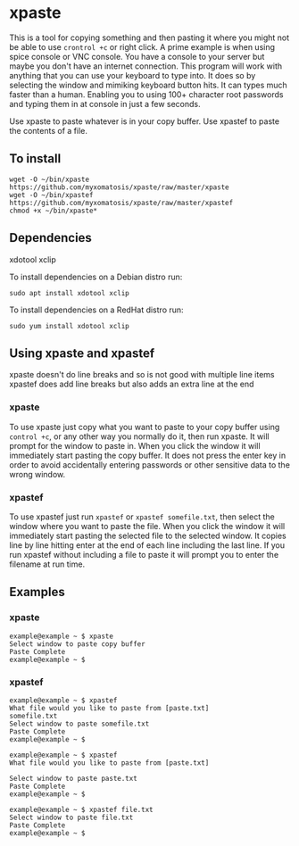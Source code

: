 # xpaste

This is a tool for copying something and then pasting it where you might not be able to use `crontrol +c` or right click.
A prime example is when using spice console or VNC console. You have a console to your server but maybe you don't have an internet connection.
This program will work with anything that you can use your keyboard to type into. It does so by selecting the window and mimiking keyboard button hits.
It can types much faster than a human. Enabling you to using 100+ character root passwords and typing them in at console in just a few seconds.

Use xpaste to paste whatever is in your copy buffer.
Use xpastef to paste the contents of a file.

## To install
```
wget -O ~/bin/xpaste https://github.com/myxomatosis/xpaste/raw/master/xpaste
wget -O ~/bin/xpastef https://github.com/myxomatosis/xpaste/raw/master/xpastef
chmod +x ~/bin/xpaste*
```
## Dependencies

xdotool
xclip

To install dependencies on a Debian distro run:
```
sudo apt install xdotool xclip
```
To install dependencies on a RedHat distro run:
```
sudo yum install xdotool xclip
```

## Using xpaste and xpastef

xpaste doesn't do line breaks and so is not good with multiple line items
xpastef does add line breaks but also adds an extra line at the end

### xpaste
To use xpaste just copy what you want to paste to your copy buffer using `control +c`, or any other way you normally do it, then run xpaste.
It will prompt for the window to paste in. When you click the window it will immediately start pasting the copy buffer. It does not press the enter key
in order to avoid accidentally entering passwords or other sensitive data to the wrong window.

### xpastef
To use xpastef just run `xpastef` or `xpastef somefile.txt`, then select the window where you want to paste the file.  When you click the window it will immediately start
pasting the selected file to the selected window. It copies line by line hitting enter at the end of each line including the last line. If you run xpastef without
including a file to paste it will prompt you to enter the filename at run time.

## Examples

### xpaste
```
example@example ~ $ xpaste
Select window to paste copy buffer
Paste Complete
example@example ~ $ 
```

### xpastef
```
example@example ~ $ xpastef
What file would you like to paste from [paste.txt]
somefile.txt
Select window to paste somefile.txt
Paste Complete
example@example ~ $
```
```
example@example ~ $ xpastef
What file would you like to paste from [paste.txt]

Select window to paste paste.txt
Paste Complete
example@example ~ $
```
```
example@example ~ $ xpastef file.txt
Select window to paste file.txt
Paste Complete
example@example ~ $
```
